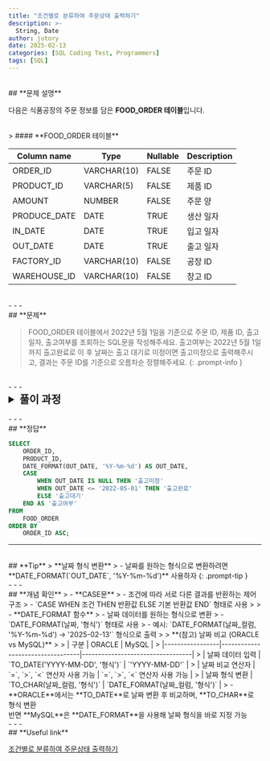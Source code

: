 ```yaml
---
title: "조건별로 분류하여 주문상태 출력하기"
description: >-
  String, Date
author: jutory
date: 2025-02-13
categories: [SQL Coding Test, Programmers]
tags: [SQL]
---
```

<br>
## **문제 설명**

다음은 식품공장의 주문 정보를 담은 **FOOD_ORDER 테이블**입니다.

<br>
> #### **FOOD_ORDER 테이블**

| Column name   | Type        | Nullable | Description       |
|---------------|-------------|----------|-------------------|
| ORDER_ID      | VARCHAR(10) | FALSE    | 주문 ID           |
| PRODUCT_ID    | VARCHAR(5)  | FALSE    | 제품 ID           |
| AMOUNT        | NUMBER      | FALSE    | 주문 양           |
| PRODUCE_DATE  | DATE        | TRUE     | 생산 일자         |
| IN_DATE       | DATE        | TRUE     | 입고 일자         |
| OUT_DATE      | DATE        | TRUE     | 출고 일자         |
| FACTORY_ID    | VARCHAR(10) | FALSE    | 공장 ID           |
| WAREHOUSE_ID  | VARCHAR(10) | FALSE    | 창고 ID           |

<br>
- - -
<br>
## **문제**

> FOOD_ORDER 테이블에서 2022년 5월 1일을 기준으로 주문 ID, 제품 ID, 출고일자, 출고여부를 조회하는 SQL문을 작성해주세요. 출고여부는 2022년 5월 1일까지 출고완료로 이 후 날짜는 출고 대기로 미정이면 출고미정으로 출력해주시고, 결과는 주문 ID를 기준으로 오름차순 정렬해주세요.
{: .prompt-info }

<br>
- - -
<br>
<details>
  <summary style="font-size: 1.5em; font-weight: bold;">풀이 과정</summary>
<div markdown="1">

1. **출고 여부 조건 확인**
   - 출고일자 `OUT_DAT`가 '2022-05-01보다 빠른 경우 **'출고완료'** 로 출력
   - `OUT_DATE`가 2022-05-01보다 이후인 경우 **'출고대기'**
   - `OUT_DATE`가 **NULL**인 경우 **'출고미정'**

2. **DATE_FORMAT 함수로 출고일자 형식 변환**
   - MySQL에서 **DATE_FORMAT(OUT_DATE, '%Y-%m-%d')** 사용해서 YYYY-MM-DD 형식으로 변환

3. **CASE문을 사용한 출고 여부 정의**
   - **CASE문** 이용해서 조건에 따라 **출고 여부**를 정의하는 것으로

4. **결과 정렬**
   - 정렬 기준에 따라 **ORDER BY**로 결과 정렬
       - 주문 ID 기준으로 **오름차순 정렬**

* **_교훈_**  
   - 날짜 비교 시 NULL 값 처리를 놓치지 말자.... 그리고 DATE_FORMAT 함수. 오라클과 헷갈리지 말자. 큰일이다 머리가 뒤죽박죽이라 환장하겠다

</div>
</details>

<br>
- - -
<br>
## **정답**

```sql
SELECT 
    ORDER_ID,
    PRODUCT_ID,
    DATE_FORMAT(OUT_DATE, '%Y-%m-%d') AS OUT_DATE,
    CASE 
        WHEN OUT_DATE IS NULL THEN '출고미정'
        WHEN OUT_DATE <= '2022-05-01' THEN '출고완료'
        ELSE '출고대기'
    END AS '출고여부'
FROM 
    FOOD_ORDER
ORDER BY 
    ORDER_ID ASC;
```

- - -
<br>
## **Tip**
> **날짜 형식 변환**
>    - 날짜를 원하는 형식으로 변환하려면 **DATE_FORMAT(`OUT_DATE`, '%Y-%m-%d')** 사용하자
{: .prompt-tip }

<br>
- - -
<br>
## **개념 확인**
> - **CASE문**  
>   - 조건에 따라 서로 다른 결과를 반환하는 제어 구조  
>   - `CASE WHEN 조건 THEN 반환값 ELSE 기본 반환값 END` 형태로 사용  
>
> - **DATE_FORMAT 함수**  
>   - 날짜 데이터를 원하는 형식으로 변환  
>   - `DATE_FORMAT(날짜, '형식')` 형태로 사용  
>   - 예시: `DATE_FORMAT(날짜_컬럼, '%Y-%m-%d') → '2025-02-13'` 형식으로 출력  
>
> **(참고) 날짜 비교 (ORACLE vs MySQL)**  
>
> | 구분              | ORACLE                               | MySQL                              |
> |-----------------|----------------------------------|----------------------------------|
> | 날짜 데이터 입력 | `TO_DATE('YYYY-MM-DD', '형식')`  | `'YYYY-MM-DD'`                   |
> | 날짜 비교 연산자 | `=`, `>`, `<` 연산자 사용 가능    | `=`, `>`, `<` 연산자 사용 가능    |
> | 날짜 형식 변환   | `TO_CHAR(날짜_컬럼, '형식')`      | `DATE_FORMAT(날짜_컬럼, '형식')`  |
> - **ORACLE**에서는 **TO_DATE**로 날짜 변환 후 비교하며, **TO_CHAR**로 형식 변환 <br> 반면 **MySQL**은 **DATE_FORMAT**을 사용해 날짜 형식을 바로 지정 가능

<br>
- - -
<br>
## **Useful link**

[조건별로 분류하여 주문상태 출력하기](https://school.programmers.co.kr/learn/courses/30/lessons/131113)